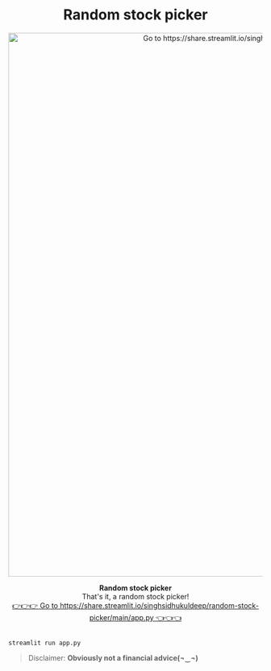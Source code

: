 <h1 align="center">Random stock picker </h1>
<p align="center">
  
  <a href="https://share.streamlit.io/singhsidhukuldeep/random-stock-picker/main/app.py">
    <img src="https://github.com/singhsidhukuldeep/random-stock-picker/raw/main/thumb.jpg" width="1080" alt="Go to https://share.streamlit.io/singhsidhukuldeep/random-stock-picker/main/app.py">
  </a>
</p>

<p align="center">
<b>Random stock picker</b></b><br> That's it, a random stock picker!<br>
<a href="https://share.streamlit.io/singhsidhukuldeep/random-stock-picker/main/app.py"> 👉👉👉 Go to https://share.streamlit.io/singhsidhukuldeep/random-stock-picker/main/app.py 👈👈👈</a>

## 

```shell
streamlit run app.py 
```

> Disclaimer: **Obviously not a financial advice(¬‿¬)**